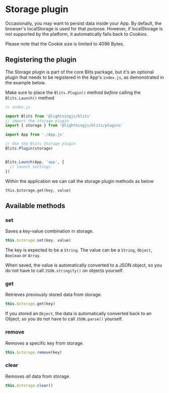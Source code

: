 # Storage plugin

Occasionally, you may want to persist data inside your App. By default, the browser's localStorage is used for that purpose. However, if localStorage is not supported by the platform, it automatically falls back to *Cookies*.

Please note that the Cookie size is limited to 4096 Bytes.

## Registering the plugin

The Storage plugin is part of the core Blits package, but it's an optional plugin that needs to be registered in the App's `index.js`,
as demonstrated in the example below.

Make sure to place the `Blits.Plugin()` method _before_ calling the `Blits.Launch()` method

```js
// index.js

import Blits from '@lightningjs/blits'
// import the storage plugin
import { storage } from '@lightningjs/blits/plugins'

import App from './App.js'

// Use the Blits Storage plugin
Blits.Plugin(storage)


Blits.Launch(App, 'app', {
  // launch settings
})
```

Within the application we can call the storage plugin methods as below

```
this.$storage.get(key, value)
```

## Available methods

### set

Saves a key-value combination in storage.

```js
this.$storage.set(key, value)
```

The key is expected to be a `String`. The value can be a `String`, `Object`, `Boolean` or `Array`.

When saved, the value is automatically converted to a JSON object, so you do not have to call `JSON.stringify()` on objects yourself.

### get

Retrieves previously stored data from storage.

```js
this.$storage.get(key)
```

If you stored an `Object`, the data is automatically converted back to an Object, so you do not have to call `JSON.parse()` yourself.

### remove

Removes a specific key from storage.

```js
this.$storage.remove(key)
```

### clear

Removes *all* data from storage.

```js
this.$storage.clear()
```
